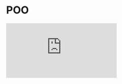 # POO
![Exercícios de POO](https://github.com/tskxz/POO-istec/blob/main/LISTA%20DE%20EXERCICIOS%20-%20HERANCA.pdf)
